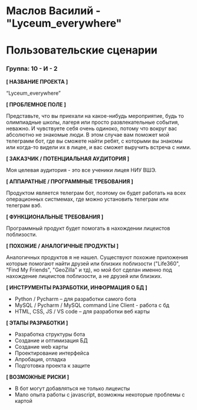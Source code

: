 # Маслов Василий - "Lyceum_everywhere"
# Пользовательские сценарии

### Группа: 10 - И - 2



**[ НАЗВАНИЕ ПРОЕКТА ]**

“Lyceum_everywhere”

**[ ПРОБЛЕМНОЕ ПОЛЕ ]**

Представьте, что вы приехали на какое-нибудь мероприятие, будь то олимпиадные школы, лагеря или просто развлекательные события, неважно. И чувствуете себя очень одиноко, потому что вокруг вас абсолютно не знакомые люди. В этом случае вам поможет мой телеграмм бот, где вы сможете найти ребят, с которыми вы знакомы или когда-то видели их в лицее, и вас сможет выручить встреча с ними.

**[ ЗАКАЗЧИК / ПОТЕНЦИАЛЬНАЯ АУДИТОРИЯ ]**

Моя целевая аудитория - это все ученики лицея НИУ ВШЭ.


**[ АППАРАТНЫЕ / ПРОГРАММНЫЕ ТРЕБОВАНИЯ ]** 

Продуктом является телеграм бот, поэтому он будет работать на всех операционных систмемах, где можно установить телеграм или телеграм вэб.

**[ ФУНКЦИОНАЛЬНЫЕ ТРЕБОВАНИЯ ]**

Программный продукт будет помогать в нахождении лицеистов поблизости.


**[ ПОХОЖИЕ / АНАЛОГИЧНЫЕ ПРОДУКТЫ ]**

Аналогичных продуктов я не нашел. Существуют похожие приложения которые помогают найти друзей или близких поблизости ("Life360", "Find My Friends", "GeoZilla" и тд), но мой бот сделан именно под нахождение лицеистов поблизости, а не друзей или близких.

**[ ИНСТРУМЕНТЫ РАЗРАБОТКИ, ИНФОРМАЦИЯ О БД ]**

* Python / Pycharm – для разработки самого бота
* MySQL / Pycharm / MySQL command Line Client  - работа с бд
* HTML, CSS, JS / VS code – для разработки веб карты 


**[ ЭТАПЫ РАЗРАБОТКИ ]**

* Разработка структуры бота
* Создание и оптимизация БД
* Создание web карты
* Проектирование интерфейса
* Апробация, отладка
* Подготовка проекта к защите

**[ ВОЗМОЖНЫЕ РИСКИ ]**

* В бот могут добавляться не только лицеисты
* Мало опыта работы с javascript, возможны некоторые проблемы с картой
